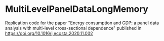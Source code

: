 # MultiLevelPanelDataLongMemory
Replication code for the paper "Energy consumption and GDP: a panel data analysis with multi-level cross-sectional dependence" published in https://doi.org/10.1016/j.ecosta.2020.11.002

